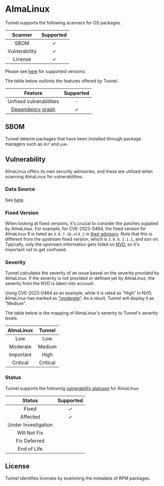 # AlmaLinux
Tunnel supports the following scanners for OS packages.

|    Scanner    | Supported |
| :-----------: | :-------: |
|     SBOM      |     ✓     |
| Vulnerability |     ✓     |
|    License    |     ✓     |

Please see [here](index.md#supported-os) for supported versions.

The table below outlines the features offered by Tunnel.

|               Feature                | Supported |
|:------------------------------------:|:---------:|
|       Unfixed vulnerabilities        |     -     |
| [Dependency graph][dependency-graph] |     ✓     |

## SBOM
Tunnel detects packages that have been installed through package managers such as `dnf` and `yum`.

## Vulnerability
AlmaLinux offers its own security advisories, and these are utilized when scanning AlmaLinux for vulnerabilities.

### Data Source
See [here](../../scanner/vulnerability.md#data-sources).

### Fixed Version
When looking at fixed versions, it's crucial to consider the patches supplied by AlmaLinux.
For example, for CVE-2023-0464, the fixed version for AlmaLinux 9 is listed as `3.0.7-16.el9_2` in [their advisory][ALSA-2023:3722].
Note that this is different from the upstream fixed version, which is `3.0.9`, `3.1.1`, and son on.
Typically, only the upstream information gets listed on [NVD], so it's important not to get confused.

### Severity
Tunnel calculates the severity of an issue based on the severity provided by AlmaLinux.
If the severity is not provided or defined yet by AlmaLinux, the severity from the NVD is taken into account.

Using CVE-2023-0464 as an example, while it is rated as "High" in NVD, AlmaLinux has marked as ["moderate"][ALSA-2023:3722].
As a result, Tunnel will display it as "Medium".

The table below is the mapping of AlmaLinux's severity to Tunnel's severity levels.

| AlmaLinux |  Tunnel   |
| :-------: | :------: |
|    Low    |   Low    |
| Moderate  |  Medium  |
| Important |   High   |
| Critical  | Critical |

### Status
Tunnel supports the following [vulnerability statuses] for AlmaLinux.

|       Status        | Supported |
| :-----------------: | :-------: |
|        Fixed        |     ✓     |
|      Affected       |     ✓     |
| Under Investigation |           |
|    Will Not Fix     |           |
|    Fix Deferred     |           |
|     End of Life     |           |


## License
Tunnel identifies licenses by examining the metadata of RPM packages.

[dependency-graph]: ../../configuration/reporting.md#show-origins-of-vulnerable-dependencies

[errata]: https://errata.almalinux.org/

[ALSA-2023:3722]: https://errata.almalinux.org/9/ALSA-2023-3722.html
[NVD]: https://nvd.nist.gov/vuln/detail/CVE-2023-0464

[vulnerability statuses]: ../../configuration/filtering.md#by-status